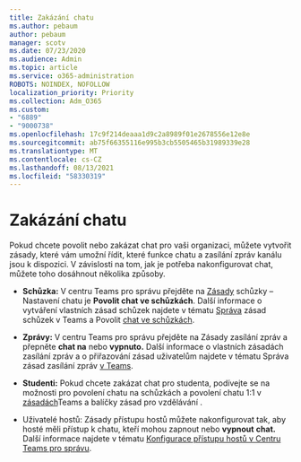 ```yaml
---
title: Zakázání chatu
ms.author: pebaum
author: pebaum
manager: scotv
ms.date: 07/23/2020
ms.audience: Admin
ms.topic: article
ms.service: o365-administration
ROBOTS: NOINDEX, NOFOLLOW
localization_priority: Priority
ms.collection: Adm_O365
ms.custom:
- "6889"
- "9000738"
ms.openlocfilehash: 17c9f214deaaa1d9c2a8989f01e2678556e12e8e
ms.sourcegitcommit: ab75f66355116e995b3cb5505465b31989339e28
ms.translationtype: MT
ms.contentlocale: cs-CZ
ms.lasthandoff: 08/13/2021
ms.locfileid: "58330319"
---
```

# <a name="disable-chat"></a>Zakázání chatu

Pokud chcete povolit nebo zakázat chat pro vaši organizaci, můžete vytvořit zásady, které vám umožní řídit, které funkce chatu a zasílání zpráv kanálu jsou k dispozici. V závislosti na tom, jak je potřeba nakonfigurovat chat, můžete toho dosáhnout několika způsoby.

- **Schůzka:** V centru Teams pro správu přejděte na [Zásady](https://admin.teams.microsoft.com/) schůzky – Nastavení chatu je **Povolit chat ve schůzkách**. Další informace o vytváření vlastních zásad schůzek najdete v tématu [Správa](https://docs.microsoft.com/microsoftteams/meeting-policies-in-teams) zásad schůzek v Teams a Povolit [chat ve schůzkách](https://docs.microsoft.com/microsoftteams/meeting-policies-in-teams#allow-chat-in-meetings).

- **Zprávy:** V centru Teams pro správu [](https://admin.teams.microsoft.com/)přejděte na Zásady zasílání zpráv a přepněte **chat na** nebo **vypnuto.** Další informace o vlastních zásadách zasílání zpráv a o přiřazování zásad uživatelům najdete v tématu Správa zásad zasílání zpráv [v Teams](https://docs.microsoft.com/microsoftteams/messaging-policies-in-teams).

- **Studenti:** Pokud chcete zakázat chat pro studenta, podívejte se na možnosti pro povolení chatu na schůzkách a povolení chatu 1:1 v [zásadách](https://docs.microsoft.com/microsoftteams/policy-packages-edu)Teams a balíčky zásad pro vzdělávání .

- Uživatelé hostů: Zásady přístupu hostů můžete nakonfigurovat tak, aby hosté měli přístup k chatu, kteří mohou zapnout nebo **vypnout** **chat.** Další informace najdete v tématu [Konfigurace přístupu hostů v Centru Teams pro správu](https://docs.microsoft.com/microsoftteams/set-up-guests#configure-guest-access-in-the-teams-admin-center).




